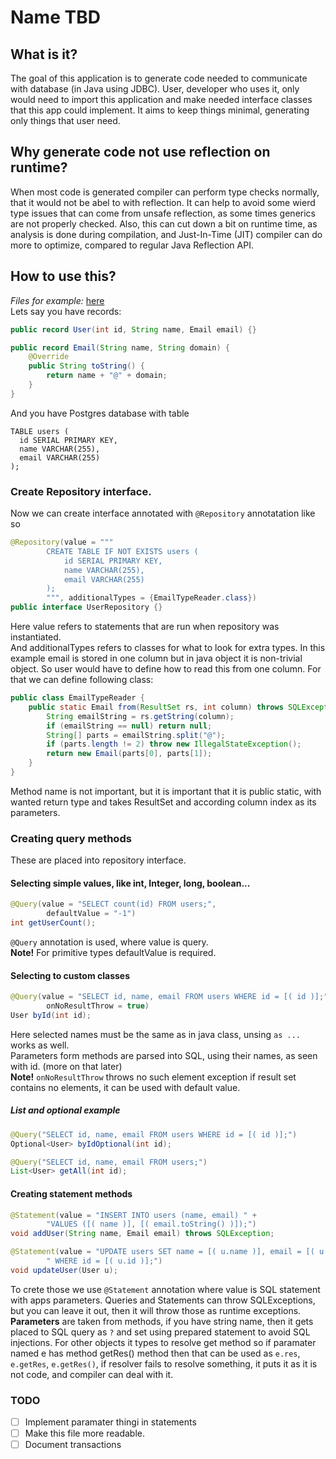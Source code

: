 # Name TBD
## What is it?
The goal of this application is to generate code needed to 
communicate with database (in Java using JDBC). User, developer who 
uses it, only would need to import this application and make needed 
interface classes that this app could implement. It aims to keep things minimal, 
generating only things that user need.
## Why generate code not use reflection on runtime?
When most code is generated compiler can perform type checks normally, 
that it would not be abel to with reflection. It can help to avoid some wierd 
type issues that can come from unsafe reflection, as some times generics are 
not properly checked. Also, this can cut down a bit on runtime time, as analysis is 
done during compilation, and Just-In-Time (JIT) compiler can do more to optimize, 
compared to regular Java Reflection API.
## How to use this?
*Files for example:* [here](/src/test/java/me/gregorsomething/example)  
Lets say you have records:
```java filename=User.java
public record User(int id, String name, Email email) {}
```
```java filename=Email.java
public record Email(String name, String domain) {
    @Override
    public String toString() {
        return name + "@" + domain;
    }
}
```
And you have Postgres database with table
```postgresql
TABLE users (
  id SERIAL PRIMARY KEY,
  name VARCHAR(255),
  email VARCHAR(255)
);
```
### Create Repository interface.
Now we can create interface annotated with `@Repository` annotatation like so
```java filename=UserRepository.java
@Repository(value = """
        CREATE TABLE IF NOT EXISTS users (
            id SERIAL PRIMARY KEY,
            name VARCHAR(255),
            email VARCHAR(255)
        );
        """, additionalTypes = {EmailTypeReader.class})
public interface UserRepository {}
```
Here value refers to statements that are run when repository was instantiated.  
And additionalTypes refers to classes for what to look for extra types. 
In this example email is stored in one column but in java object it is non-trivial object.
So user would have to define how to read this from one column. For that we can define following class:
```java filename=EmailTypeReader.java
public class EmailTypeReader {
    public static Email from(ResultSet rs, int column) throws SQLException {
        String emailString = rs.getString(column);
        if (emailString == null) return null;
        String[] parts = emailString.split("@");
        if (parts.length != 2) throw new IllegalStateException();
        return new Email(parts[0], parts[1]);
    }
}
```
Method name is not important, but it is important that it is public static, with wanted 
return type and takes ResultSet and according column index as its parameters.
### Creating query methods
These are placed into repository interface.
#### Selecting simple values, like int, Integer, long, boolean...
```java
@Query(value = "SELECT count(id) FROM users;", 
        defaultValue = "-1")
int getUserCount();
```
`@Query` annotation is used, where value is query.  
**Note!** For primitive types defaultValue is required.
#### Selecting to custom classes
```java
@Query(value = "SELECT id, name, email FROM users WHERE id = [( id )];",
        onNoResultThrow = true)
User byId(int id);
```
Here selected names must be the same as in java class, unsing `as ...` works as well.  
Parameters form methods are parsed into SQL, using their names, as seen with id. (more on that later)  
**Note!** `onNoResultThrow` throws no such element exception if result set contains no elements, 
it can be used with default value.  
##### List and optional example
```java
@Query("SELECT id, name, email FROM users WHERE id = [( id )];")
Optional<User> byIdOptional(int id);

@Query("SELECT id, name, email FROM users;")
List<User> getAll(int id);
```
#### Creating statement methods
```java
@Statement(value = "INSERT INTO users (name, email) " +
        "VALUES ([( name )], [( email.toString() )]);")
void addUser(String name, Email email) throws SQLException;

@Statement(value = "UPDATE users SET name = [( u.name )], email = [( u.email().toString() )] " + 
        " WHERE id = [( u.id )];")
void updateUser(User u);
```
To crete those we use `@Statement` annotation where value is SQL statement with apps parameters. 
Queries and Statements can throw SQLExceptions, but you can leave it out, 
then it will throw those as runtime exceptions.  
**Parameters** are taken from methods, if you have string name, then it gets placed to SQL query as `?` 
and set using prepared statement to avoid SQL injections. For other objects it types 
to resolve get method so if paramater named e has method getRes() method then that 
can be used as `e.res`, `e.getRes`, `e.getRes()`, if resolver fails to resolve 
something, it puts it as it is not code, and compiler can deal with it.

### TODO
- [ ] Implement paramater thingi in statements
- [ ] Make this file more readable.
- [ ] Document transactions